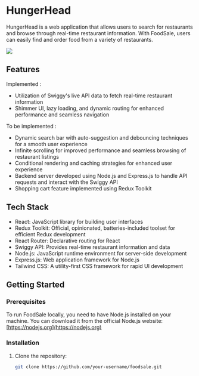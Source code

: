 # HungerHead

HungerHead is a web application that allows users to search for restaurants and browse through real-time restaurant information. With FoodSale, users can easily find and order food from a variety of restaurants.

[![](https://mermaid.ink/img/pako:eNqFk02PmzAQhv8K8rEiBEz4PFRaJSu1UqtK3WoPbXpw7AGsBYyMSZtG-e81dgop2aqcPM_7ztgz2GdEBQOUo14RBTtOSkma1RHvW0d_3958d1art8470YAl48qgJyCSVrwtLZ9CI-7gIIaWTuoc_z_3gyBskq6BzRoohb6_Fx6lFPJaynoMfs_q66GNYcFunZ9Bdz9I0qodKMJr61hSY31g7IvYEqmsZwqNOPMZVUBfxLDE4xhzZ1vrzp2HunYKKZrb9GuW8X6SDORWtAWXDVFctNZzh28KG83ZiqarQS3_3DOHH3NvVvyb2XF3QHnB6dJ6z18bzD9coyHXk23EEe6a_jOc13ZGLmpAN8qZvqvnMWGPVAX6WqJcLxmRL3u0by_aRwYlnk4tRXlB6h5cNHRsvtsL-si4EnKCtb5WoMMzUqdufBYl75WuScc5lyMfZK1xpVTX5-v1KHslV9Vw8Kho1j1nlW6jOmbxOsZxSnAIcRKSKAwZPQRZWuBNULDEDzBBl4uLOtJ-FUKfSskBTDhu8hPlWeCl0SZIMj9M_CiJMxedUB5hL8abTZLEaZQEoY91iV8m3_fSME5T7Ps4w2mSZamLwDT30T5w884vvwETK0Ao?type=png)](https://mermaid.live/edit#pako:eNqFk02PmzAQhv8K8rEiBEz4PFRaJSu1UqtK3WoPbXpw7AGsBYyMSZtG-e81dgop2aqcPM_7ztgz2GdEBQOUo14RBTtOSkma1RHvW0d_3958d1art8470YAl48qgJyCSVrwtLZ9CI-7gIIaWTuoc_z_3gyBskq6BzRoohb6_Fx6lFPJaynoMfs_q66GNYcFunZ9Bdz9I0qodKMJr61hSY31g7IvYEqmsZwqNOPMZVUBfxLDE4xhzZ1vrzp2HunYKKZrb9GuW8X6SDORWtAWXDVFctNZzh28KG83ZiqarQS3_3DOHH3NvVvyb2XF3QHnB6dJ6z18bzD9coyHXk23EEe6a_jOc13ZGLmpAN8qZvqvnMWGPVAX6WqJcLxmRL3u0by_aRwYlnk4tRXlB6h5cNHRsvtsL-si4EnKCtb5WoMMzUqdufBYl75WuScc5lyMfZK1xpVTX5-v1KHslV9Vw8Kho1j1nlW6jOmbxOsZxSnAIcRKSKAwZPQRZWuBNULDEDzBBl4uLOtJ-FUKfSskBTDhu8hPlWeCl0SZIMj9M_CiJMxedUB5hL8abTZLEaZQEoY91iV8m3_fSME5T7Ps4w2mSZamLwDT30T5w884vvwETK0Ao)

## Features

Implemented :

- Utilization of Swiggy's live API data to fetch real-time restaurant information
- Shimmer UI, lazy loading, and dynamic routing for enhanced performance and seamless navigation

To be implemented :

- Dynamic search bar with auto-suggestion and debouncing techniques for a smooth user experience
- Infinite scrolling for improved performance and seamless browsing of restaurant listings
- Conditional rendering and caching strategies for enhanced user experience
- Backend server developed using Node.js and Express.js to handle API requests and interact with the Swiggy API
- Shopping cart feature implemented using Redux Toolkit

## Tech Stack

- React: JavaScript library for building user interfaces
- Redux Toolkit: Official, opinionated, batteries-included toolset for efficient Redux development
- React Router: Declarative routing for React
- Swiggy API: Provides real-time restaurant information and data
- Node.js: JavaScript runtime environment for server-side development
- Express.js: Web application framework for Node.js
- Tailwind CSS: A utility-first CSS framework for rapid UI development

## Getting Started

### Prerequisites

To run FoodSale locally, you need to have Node.js installed on your machine. You can download it from the official Node.js website: [https://nodejs.org](https://nodejs.org)

### Installation

1. Clone the repository:

   ```bash
   git clone https://github.com/your-username/foodsale.git
   ```

